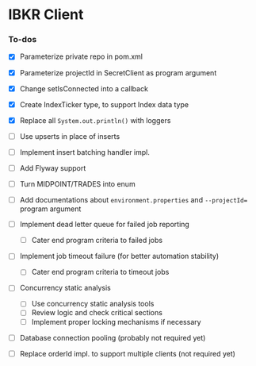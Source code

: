 # IBKR Client

### To-dos

* [x] Parameterize private repo in pom.xml
* [x] Parameterize projectId in SecretClient as program argument
* [x] Change setIsConnected into a callback
* [x] Create IndexTicker type, to support Index data type
* [x] Replace all `System.out.println()` with loggers
* [ ] Use upserts in place of inserts
* [ ] Implement insert batching handler impl.
* [ ] Add Flyway support
* [ ] Turn MIDPOINT/TRADES into enum
* [ ] Add documentations about `environment.properties` and  `--projectId=` program argument
* [ ] Implement dead letter queue for failed job reporting
  * [ ] Cater end program criteria to failed jobs
* [ ] Implement job timeout failure (for better automation stability)
  * [ ] Cater end program criteria to timeout jobs
* [ ] Concurrency static analysis
  * [ ] Use concurrency static analysis tools
  * [ ] Review logic and check critical sections
  * [ ] Implement proper locking mechanisms if necessary
* [ ] Database connection pooling (probably not required yet)
* [ ] Replace orderId impl. to support multiple clients (not required yet)

